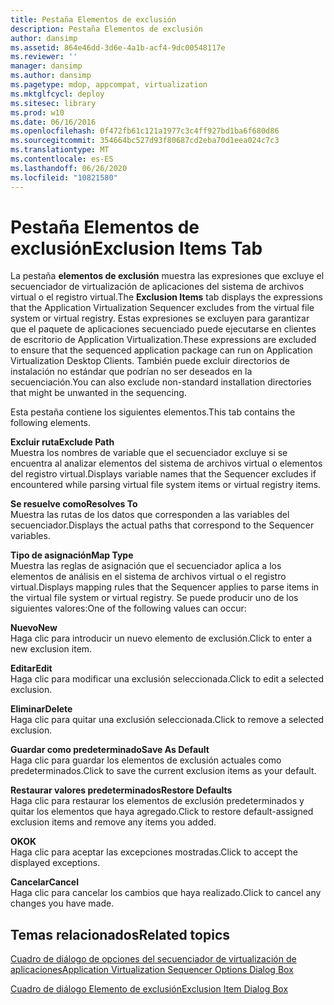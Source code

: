 ```yaml
---
title: Pestaña Elementos de exclusión
description: Pestaña Elementos de exclusión
author: dansimp
ms.assetid: 864e46dd-3d6e-4a1b-acf4-9dc00548117e
ms.reviewer: ''
manager: dansimp
ms.author: dansimp
ms.pagetype: mdop, appcompat, virtualization
ms.mktglfcycl: deploy
ms.sitesec: library
ms.prod: w10
ms.date: 06/16/2016
ms.openlocfilehash: 0f472fb61c121a1977c3c4ff927bd1ba6f680d86
ms.sourcegitcommit: 354664bc527d93f80687cd2eba70d1eea024c7c3
ms.translationtype: MT
ms.contentlocale: es-ES
ms.lasthandoff: 06/26/2020
ms.locfileid: "10821580"
---
```

# <span data-ttu-id="7a008-103">Pestaña Elementos de exclusión</span><span class="sxs-lookup"><span data-stu-id="7a008-103">Exclusion Items Tab</span></span>


<span data-ttu-id="7a008-104">La pestaña **elementos de exclusión** muestra las expresiones que excluye el secuenciador de virtualización de aplicaciones del sistema de archivos virtual o el registro virtual.</span><span class="sxs-lookup"><span data-stu-id="7a008-104">The **Exclusion Items** tab displays the expressions that the Application Virtualization Sequencer excludes from the virtual file system or virtual registry.</span></span> <span data-ttu-id="7a008-105">Estas expresiones se excluyen para garantizar que el paquete de aplicaciones secuenciado puede ejecutarse en clientes de escritorio de Application Virtualization.</span><span class="sxs-lookup"><span data-stu-id="7a008-105">These expressions are excluded to ensure that the sequenced application package can run on Application Virtualization Desktop Clients.</span></span> <span data-ttu-id="7a008-106">También puede excluir directorios de instalación no estándar que podrían no ser deseados en la secuenciación.</span><span class="sxs-lookup"><span data-stu-id="7a008-106">You can also exclude non-standard installation directories that might be unwanted in the sequencing.</span></span>

<span data-ttu-id="7a008-107">Esta pestaña contiene los siguientes elementos.</span><span class="sxs-lookup"><span data-stu-id="7a008-107">This tab contains the following elements.</span></span>

<a href="" id="exclude-path"></a>**<span data-ttu-id="7a008-108">Excluir ruta</span><span class="sxs-lookup"><span data-stu-id="7a008-108">Exclude Path</span></span>**  
<span data-ttu-id="7a008-109">Muestra los nombres de variable que el secuenciador excluye si se encuentra al analizar elementos del sistema de archivos virtual o elementos del registro virtual.</span><span class="sxs-lookup"><span data-stu-id="7a008-109">Displays variable names that the Sequencer excludes if encountered while parsing virtual file system items or virtual registry items.</span></span>

<a href="" id="resolves-to"></a>**<span data-ttu-id="7a008-110">Se resuelve como</span><span class="sxs-lookup"><span data-stu-id="7a008-110">Resolves To</span></span>**  
<span data-ttu-id="7a008-111">Muestra las rutas de los datos que corresponden a las variables del secuenciador.</span><span class="sxs-lookup"><span data-stu-id="7a008-111">Displays the actual paths that correspond to the Sequencer variables.</span></span>

<a href="" id="map-type"></a>**<span data-ttu-id="7a008-112">Tipo de asignación</span><span class="sxs-lookup"><span data-stu-id="7a008-112">Map Type</span></span>**  
<span data-ttu-id="7a008-113">Muestra las reglas de asignación que el secuenciador aplica a los elementos de análisis en el sistema de archivos virtual o el registro virtual.</span><span class="sxs-lookup"><span data-stu-id="7a008-113">Displays mapping rules that the Sequencer applies to parse items in the virtual file system or virtual registry.</span></span> <span data-ttu-id="7a008-114">Se puede producir uno de los siguientes valores:</span><span class="sxs-lookup"><span data-stu-id="7a008-114">One of the following values can occur:</span></span>

<a href="" id="new"></a>**<span data-ttu-id="7a008-115">Nuevo</span><span class="sxs-lookup"><span data-stu-id="7a008-115">New</span></span>**  
<span data-ttu-id="7a008-116">Haga clic para introducir un nuevo elemento de exclusión.</span><span class="sxs-lookup"><span data-stu-id="7a008-116">Click to enter a new exclusion item.</span></span>

<a href="" id="edit"></a>**<span data-ttu-id="7a008-117">Editar</span><span class="sxs-lookup"><span data-stu-id="7a008-117">Edit</span></span>**  
<span data-ttu-id="7a008-118">Haga clic para modificar una exclusión seleccionada.</span><span class="sxs-lookup"><span data-stu-id="7a008-118">Click to edit a selected exclusion.</span></span>

<a href="" id="delete"></a>**<span data-ttu-id="7a008-119">Eliminar</span><span class="sxs-lookup"><span data-stu-id="7a008-119">Delete</span></span>**  
<span data-ttu-id="7a008-120">Haga clic para quitar una exclusión seleccionada.</span><span class="sxs-lookup"><span data-stu-id="7a008-120">Click to remove a selected exclusion.</span></span>

<a href="" id="save-as-default"></a>**<span data-ttu-id="7a008-121">Guardar como predeterminado</span><span class="sxs-lookup"><span data-stu-id="7a008-121">Save As Default</span></span>**  
<span data-ttu-id="7a008-122">Haga clic para guardar los elementos de exclusión actuales como predeterminados.</span><span class="sxs-lookup"><span data-stu-id="7a008-122">Click to save the current exclusion items as your default.</span></span>

<a href="" id="restore-defaults"></a>**<span data-ttu-id="7a008-123">Restaurar valores predeterminados</span><span class="sxs-lookup"><span data-stu-id="7a008-123">Restore Defaults</span></span>**  
<span data-ttu-id="7a008-124">Haga clic para restaurar los elementos de exclusión predeterminados y quitar los elementos que haya agregado.</span><span class="sxs-lookup"><span data-stu-id="7a008-124">Click to restore default-assigned exclusion items and remove any items you added.</span></span>

<a href="" id="ok"></a>**<span data-ttu-id="7a008-125">OK</span><span class="sxs-lookup"><span data-stu-id="7a008-125">OK</span></span>**  
<span data-ttu-id="7a008-126">Haga clic para aceptar las excepciones mostradas.</span><span class="sxs-lookup"><span data-stu-id="7a008-126">Click to accept the displayed exceptions.</span></span>

<a href="" id="cancel"></a>**<span data-ttu-id="7a008-127">Cancelar</span><span class="sxs-lookup"><span data-stu-id="7a008-127">Cancel</span></span>**  
<span data-ttu-id="7a008-128">Haga clic para cancelar los cambios que haya realizado.</span><span class="sxs-lookup"><span data-stu-id="7a008-128">Click to cancel any changes you have made.</span></span>

## <span data-ttu-id="7a008-129">Temas relacionados</span><span class="sxs-lookup"><span data-stu-id="7a008-129">Related topics</span></span>


[<span data-ttu-id="7a008-130">Cuadro de diálogo de opciones del secuenciador de virtualización de aplicaciones</span><span class="sxs-lookup"><span data-stu-id="7a008-130">Application Virtualization Sequencer Options Dialog Box</span></span>](application-virtualization-sequencer-options-dialog-box.md)

[<span data-ttu-id="7a008-131">Cuadro de diálogo Elemento de exclusión</span><span class="sxs-lookup"><span data-stu-id="7a008-131">Exclusion Item Dialog Box</span></span>](exclusion-item-dialog-box.md)

 

 





